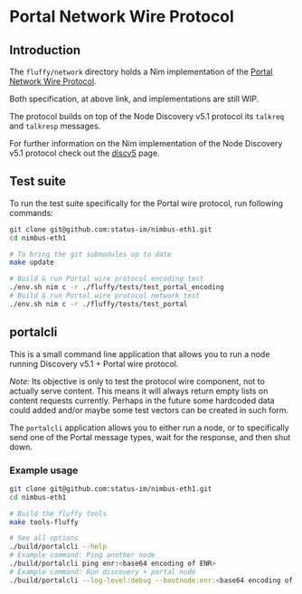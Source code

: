 # Portal Network Wire Protocol
## Introduction
The `fluffy/network` directory holds a Nim implementation of the
[Portal Network Wire Protocol](https://github.com/ethereum/stateless-ethereum-specs/blob/master/state-network.md#wire-protocol).

Both specification, at above link, and implementations are still WIP.

The protocol builds on top of the Node Discovery v5.1 protocol its `talkreq` and
`talkresp` messages.

For further information on the Nim implementation of the Node Discovery v5.1
protocol check out the
[discv5](https://github.com/status-im/nim-eth/blob/master/doc/discv5.md) page.

## Test suite
To run the test suite specifically for the Portal wire protocol, run following
commands:
```sh
git clone git@github.com:status-im/nimbus-eth1.git
cd nimbus-eth1

# To bring the git submodules up to date
make update

# Build & run Portal wire protocol encoding test
./env.sh nim c -r ./fluffy/tests/test_portal_encoding
# Build & run Portal wire protocol network test
./env.sh nim c -r ./fluffy/tests/test_portal
```

## portalcli
This is a small command line application that allows you to run a node running
Discovery v5.1 + Portal wire protocol.

*Note:* Its objective is only to test the protocol wire component, not to actually
serve content. This means it will always return empty lists on content requests
currently. Perhaps in the future some hardcoded data could added and/or maybe
some test vectors can be created in such form.

The `portalcli` application allows you to either run a node, or to specifically
send one of the Portal message types, wait for the response, and then shut down.

### Example usage
```sh
git clone git@github.com:status-im/nimbus-eth1.git
cd nimbus-eth1

# Build the fluffy tools
make tools-fluffy

# See all options
./build/portalcli --help
# Example command: Ping another node
./build/portalcli ping enr:<base64 encoding of ENR>
# Example command: Run discovery + portal node
./build/portalcli --log-level:debug --bootnode:enr:<base64 encoding of ENR>
